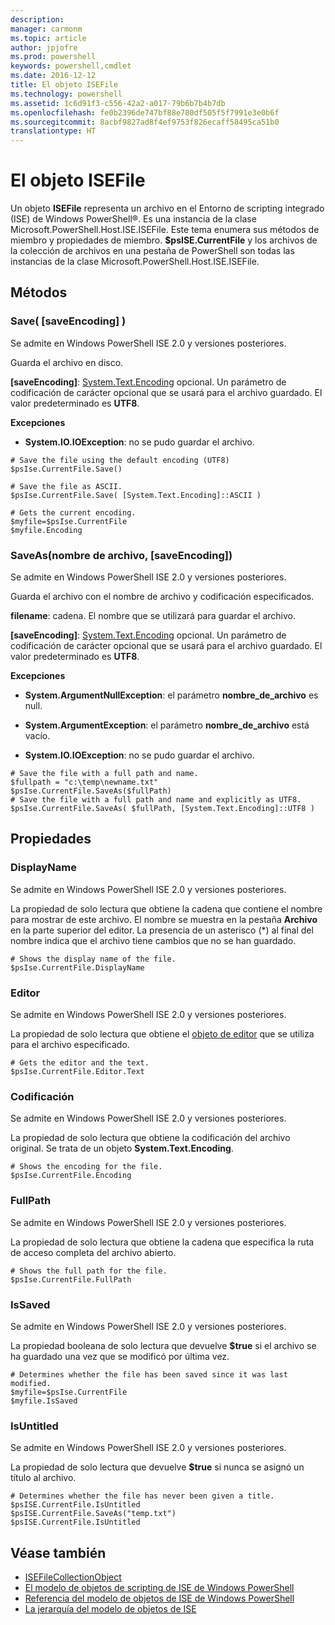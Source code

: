 ```yaml
---
description: 
manager: carmonm
ms.topic: article
author: jpjofre
ms.prod: powershell
keywords: powershell,cmdlet
ms.date: 2016-12-12
title: El objeto ISEFile
ms.technology: powershell
ms.assetid: 1c6d91f3-c556-42a2-a017-79b6b7b4b7db
ms.openlocfilehash: fe0b2396de747bf88e780df505f5f7991e3e0b6f
ms.sourcegitcommit: 8acbf9827ad8f4ef9753f826ecaff58495ca51b0
translationtype: HT
---
```

# <a name="the-isefile-object"></a>El objeto ISEFile
  Un objeto **ISEFile** representa un archivo en el Entorno de scripting integrado (ISE) de Windows PowerShell®. Es una instancia de la clase Microsoft.PowerShell.Host.ISE.ISEFile. Este tema enumera sus métodos de miembro y propiedades de miembro. **$psISE.CurrentFile** y los archivos de la colección de archivos en una pestaña de PowerShell son todas las instancias de la clase Microsoft.PowerShell.Host.ISE.ISEFile.

## <a name="methods"></a>Métodos

###  <a name="a-namesave-overridea-save-saveencoding-"></a><a name="save-override"></a> Save\( \[saveEncoding\] \)
  Se admite en Windows PowerShell ISE 2.0 y versiones posteriores. 

 Guarda el archivo en disco.

 **\[saveEncoding\]**: [System.Text.Encoding](http://msdn.microsoft.com/library/system.text.encoding.aspx) opcional.
 Un parámetro de codificación de carácter opcional que se usará para el archivo guardado. El valor predeterminado es **UTF8**.

 **Excepciones**
 -   **System.IO.IOException**: no se pudo guardar el archivo.

```
# Save the file using the default encoding (UTF8)
$psIse.CurrentFile.Save()

# Save the file as ASCII.
$psIse.CurrentFile.Save( [System.Text.Encoding]::ASCII )

# Gets the current encoding.
$myfile=$psIse.CurrentFile
$myfile.Encoding

```

###  <a name="a-namesaveasa-saveasfilename-saveencoding"></a><a name="saveas"></a> SaveAs\(nombre de archivo, \[saveEncoding\]\)
  Se admite en Windows PowerShell ISE 2.0 y versiones posteriores. 

 Guarda el archivo con el nombre de archivo y codificación especificados.

 **filename**: cadena. El nombre que se utilizará para guardar el archivo.

 **\[saveEncoding\]**: [System.Text.Encoding](http://msdn.microsoft.com/library/system.text.encoding.aspx) opcional.
 Un parámetro de codificación de carácter opcional que se usará para el archivo guardado. El valor predeterminado es **UTF8**.

 **Excepciones**
 -   **System.ArgumentNullException**: el parámetro **nombre_de_archivo** es null.

-   **System.ArgumentException**: el parámetro **nombre_de_archivo** está vacío.

-   **System.IO.IOException**: no se pudo guardar el archivo.

```
# Save the file with a full path and name. 
$fullpath = "c:\temp\newname.txt"
$psIse.CurrentFile.SaveAs($fullPath) 
# Save the file with a full path and name and explicitly as UTF8. 
$psIse.CurrentFile.SaveAs( $fullPath, [System.Text.Encoding]::UTF8 )

```

## <a name="properties"></a>Propiedades

###  <a name="a-namedisplaynamea-displayname"></a><a name="Displayname"></a> DisplayName
  Se admite en Windows PowerShell ISE 2.0 y versiones posteriores. 

 La propiedad de solo lectura que obtiene la cadena que contiene el nombre para mostrar de este archivo. El nombre se muestra en la pestaña **Archivo** en la parte superior del editor. La presencia de un asterisco \(\*\) al final del nombre indica que el archivo tiene cambios que no se han guardado.

```
# Shows the display name of the file.
$psIse.CurrentFile.DisplayName

```

###  <a name="a-nameeditora-editor"></a><a name="Editor"></a> Editor
  Se admite en Windows PowerShell ISE 2.0 y versiones posteriores. 

 La propiedad de solo lectura que obtiene el [objeto de editor](The-ISEEditor-Object.md) que se utiliza para el archivo especificado.

```
# Gets the editor and the text.
$psIse.CurrentFile.Editor.Text

```

###  <a name="a-nameencodinga-encoding"></a><a name="Encoding"></a> Codificación
  Se admite en Windows PowerShell ISE 2.0 y versiones posteriores. 

 La propiedad de solo lectura que obtiene la codificación del archivo original. Se trata de un objeto **System.Text.Encoding**.

```
# Shows the encoding for the file. 
$psIse.CurrentFile.Encoding

```

###  <a name="a-namefullpatha-fullpath"></a><a name="FullPath"></a> FullPath
  Se admite en Windows PowerShell ISE 2.0 y versiones posteriores. 

 La propiedad de solo lectura que obtiene la cadena que especifica la ruta de acceso completa del archivo abierto.

```
# Shows the full path for the file. 
$psIse.CurrentFile.FullPath

```

###  <a name="a-nameissaveda-issaved"></a><a name="IsSaved"></a> IsSaved
  Se admite en Windows PowerShell ISE 2.0 y versiones posteriores. 

 La propiedad booleana de solo lectura que devuelve **$true** si el archivo se ha guardado una vez que se modificó por última vez.

```
# Determines whether the file has been saved since it was last modified.
$myfile=$psIse.CurrentFile
$myfile.IsSaved

```

###  <a name="a-nameisuntitleda-isuntitled"></a><a name="IsUntitled"></a> IsUntitled
  Se admite en Windows PowerShell ISE 2.0 y versiones posteriores. 

 La propiedad de solo lectura que devuelve **$true** si nunca se asignó un título al archivo.

```
# Determines whether the file has never been given a title.
$psISE.CurrentFile.IsUntitled
$psISE.CurrentFile.SaveAs("temp.txt")
$psISE.CurrentFile.IsUntitled

```

## <a name="see-also"></a>Véase también
- [ISEFileCollectionObject](The-ISEFileCollection-Object.md) 
- [El modelo de objetos de scripting de ISE de Windows PowerShell](The-Windows-PowerShell-ISE-Scripting-Object-Model.md) 
- [Referencia del modelo de objetos de ISE de Windows PowerShell](Windows-PowerShell-ISE-Object-Model-Reference.md) 
- [La jerarquía del modelo de objetos de ISE](The-ISE-Object-Model-Hierarchy.md)

  
